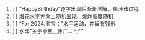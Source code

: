 1. [ ] “HappyBirthday”逐字出现后渐渐溶解，循环该过程
2. [ ] 烟花水平方向上随机出现，爆炸高度随机
3. [ ] “For 2024.宝宝：”水平运动，并留有残影
4. [ ] 水印“关于小熊__出厂… ^_^”
